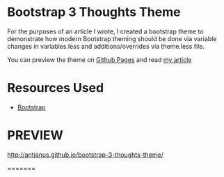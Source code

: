 Bootstrap 3 Thoughts Theme
======================

For the purposes of an article I wrote, I created a bootstrap theme to demonstrate how modern Bootstrap theming should be done via variable changes in variables.less and additions/overrides via theme.less file.

You can preview the theme on [Github Pages](http://antjanus.github.io/bootstrap-3-thoughts-theme) and read [my article](http://antjanus.com/blog/uncategorized/make-bootstrap-3-theme-proper-way/)

Resources Used
===============

* [Bootstrap](http://getbootstrap.com)

PREVIEW
=================
http://antjanus.github.io/bootstrap-3-thoughts-theme/

=======
